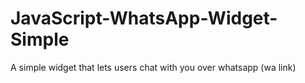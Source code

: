 # JavaScript-WhatsApp-Widget-Simple
A simple widget that lets users chat with you over whatsapp (wa link)
